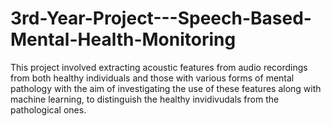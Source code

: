 # 3rd-Year-Project---Speech-Based-Mental-Health-Monitoring

This project involved extracting acoustic features from audio recordings from both healthy individuals and those with various forms of mental pathology with the aim of investigating the use of these features along with machine learning, to distinguish the healthy invidivudals from the pathological ones.

